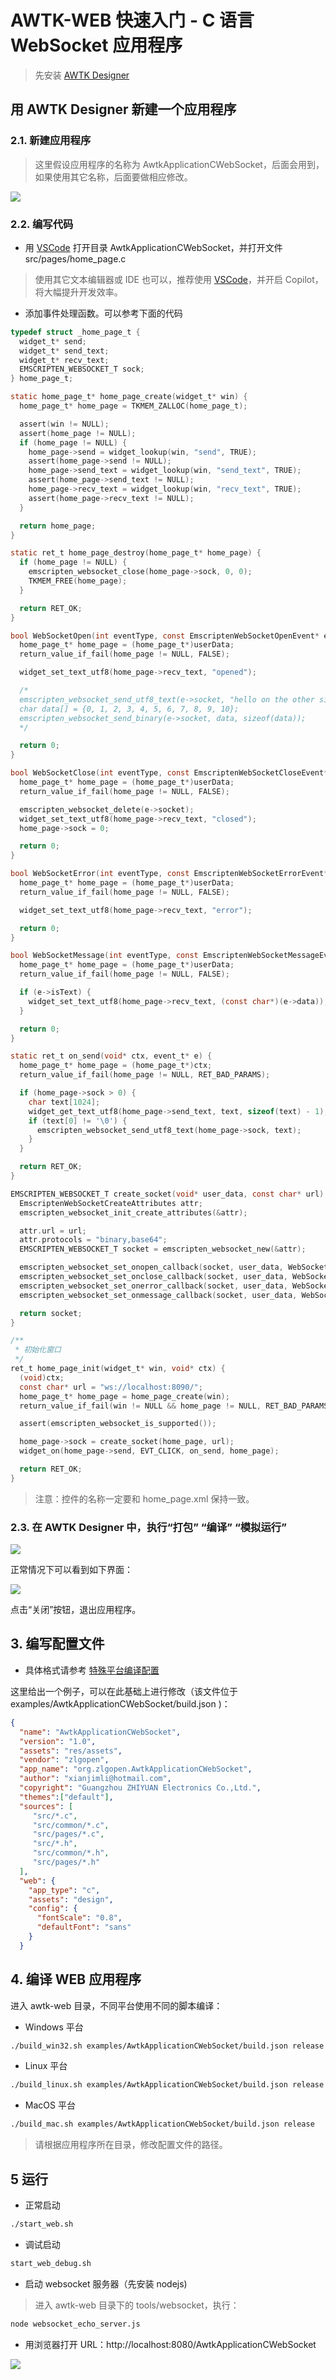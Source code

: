 # AWTK-WEB 快速入门 - C 语言 WebSocket 应用程序

> 先安装 [AWTK Designer](https://awtk.zlg.cn/web/index.html)

## 用 AWTK Designer 新建一个应用程序

### 2.1. 新建应用程序

> 这里假设应用程序的名称为 AwtkApplicationCWebSocket，后面会用到，如果使用其它名称，后面要做相应修改。

![](images/app_websocket.png)

### 2.2. 编写代码

* 用 [VSCode](https://code.visualstudio.com/) 打开目录 AwtkApplicationCWebSocket，并打开文件 src/pages/home_page.c 

> 使用其它文本编辑器或 IDE 也可以，推荐使用 [VSCode](https://code.visualstudio.com/)，并开启 Copilot，将大幅提升开发效率。

* 添加事件处理函数。可以参考下面的代码

```c
typedef struct _home_page_t {
  widget_t* send;
  widget_t* send_text;
  widget_t* recv_text;
  EMSCRIPTEN_WEBSOCKET_T sock;
} home_page_t;

static home_page_t* home_page_create(widget_t* win) {
  home_page_t* home_page = TKMEM_ZALLOC(home_page_t);

  assert(win != NULL);
  assert(home_page != NULL);
  if (home_page != NULL) {
    home_page->send = widget_lookup(win, "send", TRUE);
    assert(home_page->send != NULL);
    home_page->send_text = widget_lookup(win, "send_text", TRUE);
    assert(home_page->send_text != NULL);
    home_page->recv_text = widget_lookup(win, "recv_text", TRUE);
    assert(home_page->recv_text != NULL);
  }

  return home_page;
}

static ret_t home_page_destroy(home_page_t* home_page) {
  if (home_page != NULL) {
    emscripten_websocket_close(home_page->sock, 0, 0);
    TKMEM_FREE(home_page);
  }

  return RET_OK;
}

bool WebSocketOpen(int eventType, const EmscriptenWebSocketOpenEvent* e, void* userData) {
  home_page_t* home_page = (home_page_t*)userData;
  return_value_if_fail(home_page != NULL, FALSE);

  widget_set_text_utf8(home_page->recv_text, "opened");

  /*
  emscripten_websocket_send_utf8_text(e->socket, "hello on the other side");
  char data[] = {0, 1, 2, 3, 4, 5, 6, 7, 8, 9, 10};
  emscripten_websocket_send_binary(e->socket, data, sizeof(data));
  */

  return 0;
}

bool WebSocketClose(int eventType, const EmscriptenWebSocketCloseEvent* e, void* userData) {
  home_page_t* home_page = (home_page_t*)userData;
  return_value_if_fail(home_page != NULL, FALSE);

  emscripten_websocket_delete(e->socket);
  widget_set_text_utf8(home_page->recv_text, "closed");
  home_page->sock = 0;

  return 0;
}

bool WebSocketError(int eventType, const EmscriptenWebSocketErrorEvent* e, void* userData) {
  home_page_t* home_page = (home_page_t*)userData;
  return_value_if_fail(home_page != NULL, FALSE);

  widget_set_text_utf8(home_page->recv_text, "error");

  return 0;
}

bool WebSocketMessage(int eventType, const EmscriptenWebSocketMessageEvent* e, void* userData) {
  home_page_t* home_page = (home_page_t*)userData;
  return_value_if_fail(home_page != NULL, FALSE);

  if (e->isText) {
    widget_set_text_utf8(home_page->recv_text, (const char*)(e->data));
  }

  return 0;
}

static ret_t on_send(void* ctx, event_t* e) {
  home_page_t* home_page = (home_page_t*)ctx;
  return_value_if_fail(home_page != NULL, RET_BAD_PARAMS);

  if (home_page->sock > 0) {
    char text[1024];
    widget_get_text_utf8(home_page->send_text, text, sizeof(text) - 1);
    if (text[0] != '\0') {
      emscripten_websocket_send_utf8_text(home_page->sock, text);
    }
  }

  return RET_OK;
}

EMSCRIPTEN_WEBSOCKET_T create_socket(void* user_data, const char* url) {
  EmscriptenWebSocketCreateAttributes attr;
  emscripten_websocket_init_create_attributes(&attr);

  attr.url = url;
  attr.protocols = "binary,base64";
  EMSCRIPTEN_WEBSOCKET_T socket = emscripten_websocket_new(&attr);

  emscripten_websocket_set_onopen_callback(socket, user_data, WebSocketOpen);
  emscripten_websocket_set_onclose_callback(socket, user_data, WebSocketClose);
  emscripten_websocket_set_onerror_callback(socket, user_data, WebSocketError);
  emscripten_websocket_set_onmessage_callback(socket, user_data, WebSocketMessage);

  return socket;
}

/**
 * 初始化窗口
 */
ret_t home_page_init(widget_t* win, void* ctx) {
  (void)ctx;
  const char* url = "ws://localhost:8090/";
  home_page_t* home_page = home_page_create(win);
  return_value_if_fail(win != NULL && home_page != NULL, RET_BAD_PARAMS);

  assert(emscripten_websocket_is_supported());

  home_page->sock = create_socket(home_page, url);
  widget_on(home_page->send, EVT_CLICK, on_send, home_page);

  return RET_OK;
}
```

> 注意：控件的名称一定要和 home_page.xml 保持一致。

### 2.3. 在 AWTK Designer 中，执行“打包” “编译” “模拟运行”

![](images/app_c2.png)

正常情况下可以看到如下界面：

![](images/app_websocket_ui.png)

点击“关闭”按钮，退出应用程序。

## 3. 编写配置文件

* 具体格式请参考 [特殊平台编译配置](https://github.com/zlgopen/awtk/blob/master/docs/build_config.md)

这里给出一个例子，可以在此基础上进行修改（该文件位于 examples/AwtkApplicationCWebSocket/build.json )：

```json
{
  "name": "AwtkApplicationCWebSocket",
  "version": "1.0",
  "assets": "res/assets",
  "vendor": "zlgopen",
  "app_name": "org.zlgopen.AwtkApplicationCWebSocket",
  "author": "xianjimli@hotmail.com",
  "copyright": "Guangzhou ZHIYUAN Electronics Co.,Ltd.",
  "themes":["default"],
  "sources": [
     "src/*.c",
     "src/common/*.c",
     "src/pages/*.c",
     "src/*.h",
     "src/common/*.h",
     "src/pages/*.h"
  ],
  "web": {
    "app_type": "c",
    "assets": "design",
    "config": {
      "fontScale": "0.8",
      "defaultFont": "sans"
    }
  }
```

## 4. 编译 WEB 应用程序

进入 awtk-web 目录，不同平台使用不同的脚本编译：

* Windows 平台

```sh
./build_win32.sh examples/AwtkApplicationCWebSocket/build.json release
```

* Linux 平台

```sh
./build_linux.sh examples/AwtkApplicationCWebSocket/build.json release
```

* MacOS 平台

```sh
./build_mac.sh examples/AwtkApplicationCWebSocket/build.json release
```

> 请根据应用程序所在目录，修改配置文件的路径。

## 5 运行

* 正常启动

```sh
./start_web.sh
```

* 调试启动

```sh
start_web_debug.sh
```

* 启动 websocket 服务器（先安装 nodejs)

> 进入 awtk-web 目录下的 tools/websocket，执行：

```sh
node websocket_echo_server.js 
```

* 用浏览器打开 URL：http://localhost:8080/AwtkApplicationCWebSocket

![](images/app_websocket_ui1.png)

